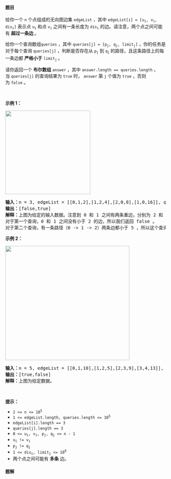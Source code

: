 #### 题目
<p>给你一个 <code>n</code> 个点组成的无向图边集 <code>edgeList</code> ，其中 <code>edgeList[i] = [u<sub>i</sub>, v<sub>i</sub>, dis<sub>i</sub>]</code> 表示点 <code>u<sub>i</sub></code> 和点 <code>v<sub>i</sub></code> 之间有一条长度为 <code>dis<sub>i</sub></code> 的边。请注意，两个点之间可能有 <strong>超过一条边 </strong>。</p>

<p>给你一个查询数组<code>queries</code> ，其中 <code>queries[j] = [p<sub>j</sub>, q<sub>j</sub>, limit<sub>j</sub>]</code> ，你的任务是对于每个查询 <code>queries[j]</code> ，判断是否存在从 <code>p<sub>j</sub></code> 到 <code>q<sub>j</sub></code><sub> </sub>的路径，且这条路径上的每一条边都 <strong>严格小于</strong> <code>limit<sub>j</sub></code> 。</p>

<p>请你返回一个 <b>布尔数组</b><em> </em><code>answer</code><em> </em>，其中<em> </em><code>answer.length == queries.length</code> ，当 <code>queries[j]</code> 的查询结果为 <code>true</code> 时， <code>answer</code> 第<em> </em><code>j</code> 个值为<em> </em><code>true</code><em> </em>，否则为 <code>false</code> 。</p>

<p> </p>

<p><strong>示例 1：</strong></p>
<img alt="" src="https://assets.leetcode-cn.com/aliyun-lc-upload/uploads/2020/12/19/h.png" style="width: 267px; height: 262px;" />
<pre>
<b>输入：</b>n = 3, edgeList = [[0,1,2],[1,2,4],[2,0,8],[1,0,16]], queries = [[0,1,2],[0,2,5]]
<b>输出：</b>[false,true]
<b>解释：</b>上图为给定的输入数据。注意到 0 和 1 之间有两条重边，分别为 2 和 16 。
对于第一个查询，0 和 1 之间没有小于 2 的边，所以我们返回 false 。
对于第二个查询，有一条路径（0 -> 1 -> 2）两条边都小于 5 ，所以这个查询我们返回 true 。
</pre>

<p><strong>示例 2：</strong></p>
<img alt="" src="https://assets.leetcode-cn.com/aliyun-lc-upload/uploads/2020/12/19/q.png" style="width: 390px; height: 358px;" />
<pre>
<b>输入：</b>n = 5, edgeList = [[0,1,10],[1,2,5],[2,3,9],[3,4,13]], queries = [[0,4,14],[1,4,13]]
<b>输出：</b>[true,false]
<b>解释：</b>上图为给定数据。
</pre>

<p> </p>

<p><strong>提示：</strong></p>

<ul>
	<li><code>2 <= n <= 10<sup>5</sup></code></li>
	<li><code>1 <= edgeList.length, queries.length <= 10<sup>5</sup></code></li>
	<li><code>edgeList[i].length == 3</code></li>
	<li><code>queries[j].length == 3</code></li>
	<li><code>0 <= u<sub>i</sub>, v<sub>i</sub>, p<sub>j</sub>, q<sub>j</sub> <= n - 1</code></li>
	<li><code>u<sub>i</sub> != v<sub>i</sub></code></li>
	<li><code>p<sub>j</sub> != q<sub>j</sub></code></li>
	<li><code>1 <= dis<sub>i</sub>, limit<sub>j</sub> <= 10<sup>9</sup></code></li>
	<li>两个点之间可能有 <strong>多条</strong> 边。</li>
</ul>


 #### 题解